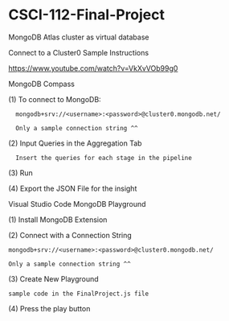 # CSCI-112-Final-Project

MongoDB Atlas cluster as virtual database

Connect to a Cluster0 Sample Instructions 

https://www.youtube.com/watch?v=VkXvVOb99g0

MongoDB Compass 

  (1) To connect to MongoDB: 
  
      mongodb+srv://<username>:<password>@cluster0.mongodb.net/
      
      Only a sample connection string ^^
      
  (2) Input Queries in the Aggregation Tab 
  
      Insert the queries for each stage in the pipeline
      
  (3) Run 
  
  (4) Export the JSON File for the insight 


Visual Studio Code MongoDB Playground 

(1) Install MongoDB Extension

(2) Connect with a Connection String 

    mongodb+srv://<username>:<password>@cluster0.mongodb.net/
    
    Only a sample connection string ^^
    
(3) Create New Playground 

    sample code in the FinalProject.js file 
    
(4) Press the play button 



